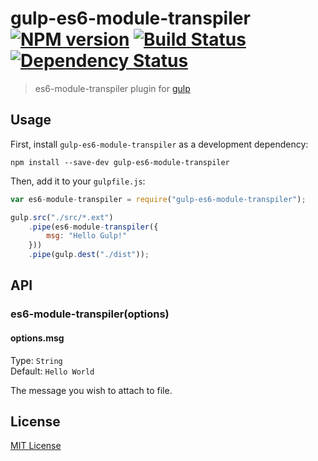 # gulp-es6-module-transpiler [![NPM version][npm-image]][npm-url] [![Build Status][travis-image]][travis-url] [![Dependency Status][depstat-image]][depstat-url]

> es6-module-transpiler plugin for [gulp](https://github.com/wearefractal/gulp)

## Usage

First, install `gulp-es6-module-transpiler` as a development dependency:

```shell
npm install --save-dev gulp-es6-module-transpiler
```

Then, add it to your `gulpfile.js`:

```javascript
var es6-module-transpiler = require("gulp-es6-module-transpiler");

gulp.src("./src/*.ext")
	.pipe(es6-module-transpiler({
		msg: "Hello Gulp!"
	}))
	.pipe(gulp.dest("./dist"));
```

## API

### es6-module-transpiler(options)

#### options.msg
Type: `String`  
Default: `Hello World`

The message you wish to attach to file.


## License

[MIT License](http://en.wikipedia.org/wiki/MIT_License)

[npm-url]: https://npmjs.org/package/gulp-es6-module-transpiler
[npm-image]: https://badge.fury.io/js/gulp-es6-module-transpiler.png

[travis-url]: http://travis-ci.org/ryanseddon/gulp-es6-module-transpiler
[travis-image]: https://secure.travis-ci.org/ryanseddon/gulp-es6-module-transpiler.png?branch=master

[depstat-url]: https://david-dm.org/ryanseddon/gulp-es6-module-transpiler
[depstat-image]: https://david-dm.org/ryanseddon/gulp-es6-module-transpiler.png
